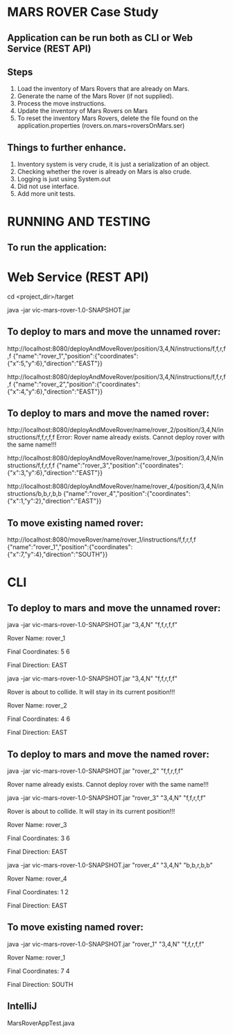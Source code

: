 MARS ROVER Case Study
=

Application can be run both as CLI or Web Service (REST API)
-

Steps
-
1. Load the inventory of Mars Rovers that are already on Mars.
2. Generate the name of the Mars Rover (if not supplied).
3. Process the move instructions.
4. Update the inventory of Mars Rovers on Mars
5. To reset the inventory Mars Rovers, delete the file found on the application.properties (rovers.on.mars=roversOnMars.ser)

Things to further enhance.
-
1. Inventory system is very crude, it is just a serialization of an object.
2. Checking whether the rover is already on Mars is also crude.
3. Logging is just using System.out
4. Did not use interface.
5. Add more unit tests.

RUNNING AND TESTING
=

To run the application:<br/>
-

Web Service (REST API)
=
cd <project_dir>/target

java -jar vic-mars-rover-1.0-SNAPSHOT.jar

To deploy to mars and move the unnamed rover:<br/>
-
http://localhost:8080/deployAndMoveRover/position/3,4,N/instructions/f,f,r,f,f
{"name":"rover_1","position":{"coordinates":{"x":5,"y":6},"direction":"EAST"}}

http://localhost:8080/deployAndMoveRover/position/3,4,N/instructions/f,f,r,f,f
{"name":"rover_2","position":{"coordinates":{"x":4,"y":6},"direction":"EAST"}}

To deploy to mars and move the named rover:<br/>
-
http://localhost:8080/deployAndMoveRover/name/rover_2/position/3,4,N/instructions/f,f,r,f,f
Error: Rover name already exists. Cannot deploy rover with the same name!!!

http://localhost:8080/deployAndMoveRover/name/rover_3/position/3,4,N/instructions/f,f,r,f,f
{"name":"rover_3","position":{"coordinates":{"x":3,"y":6},"direction":"EAST"}}

http://localhost:8080/deployAndMoveRover/name/rover_4/position/3,4,N/instructions/b,b,r,b,b
{"name":"rover_4","position":{"coordinates":{"x":1,"y":2},"direction":"EAST"}}

To move existing named rover:<br/>
-
http://localhost:8080/moveRover/name/rover_1/instructions/f,f,r,f,f
{"name":"rover_1","position":{"coordinates":{"x":7,"y":4},"direction":"SOUTH"}}



CLI
=
To deploy to mars and move the unnamed rover:<br/>
-
java -jar vic-mars-rover-1.0-SNAPSHOT.jar "3,4,N" "f,f,r,f,f"

Rover Name: rover_1

Final Coordinates: 5 6

Final Direction: EAST

java -jar vic-mars-rover-1.0-SNAPSHOT.jar "3,4,N" "f,f,r,f,f"

Rover is about to collide. It will stay in its current position!!!

Rover Name: rover_2

Final Coordinates: 4 6

Final Direction: EAST

To deploy to mars and move the named rover:<br/>
-
java -jar vic-mars-rover-1.0-SNAPSHOT.jar "rover_2" "f,f,r,f,f"

Rover name already exists. Cannot deploy rover with the same name!!!

java -jar vic-mars-rover-1.0-SNAPSHOT.jar "rover_3" "3,4,N" "f,f,r,f,f"

Rover is about to collide. It will stay in its current position!!!

Rover Name: rover_3

Final Coordinates: 3 6

Final Direction: EAST

java -jar vic-mars-rover-1.0-SNAPSHOT.jar "rover_4" "3,4,N" "b,b,r,b,b"

Rover Name: rover_4

Final Coordinates: 1 2

Final Direction: EAST

To move existing named rover:<br/>
-
java -jar vic-mars-rover-1.0-SNAPSHOT.jar "rover_1" "3,4,N" "f,f,r,f,f"

Rover Name: rover_1

Final Coordinates: 7 4

Final Direction: SOUTH



IntelliJ
-
MarsRoverAppTest.java










